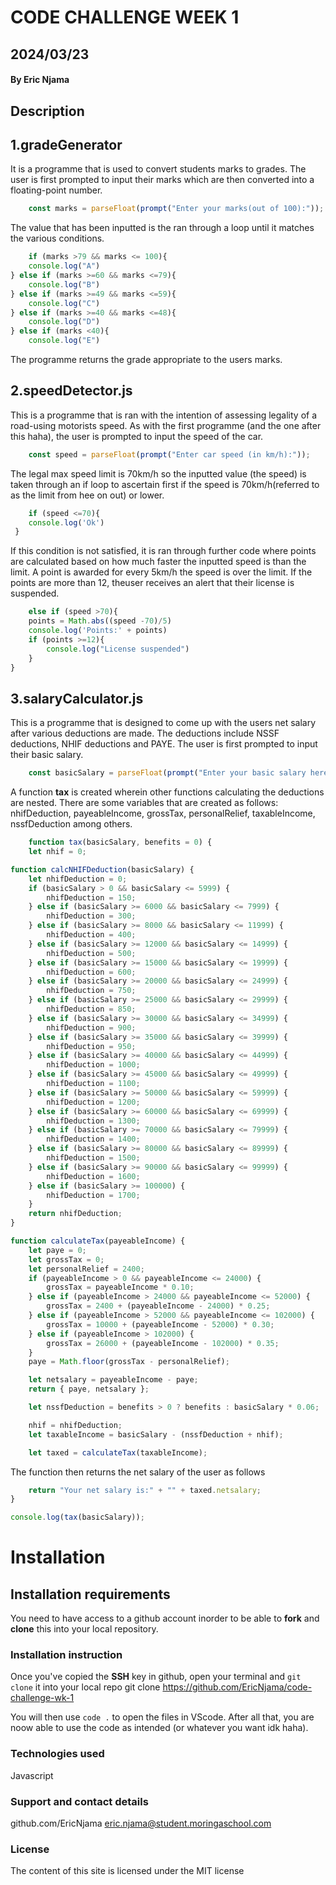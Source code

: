 # CODE CHALLENGE WEEK 1
## 2024/03/23
#### By Eric Njama
## Description
## 1.gradeGenerator
It is a programme that is used to convert students marks to grades. The user is first prompted to input their marks which are then converted into a floating-point number.
```js
    const marks = parseFloat(prompt("Enter your marks(out of 100):"));
```
The value that has been inputted is the ran through a loop until it matches the various conditions.
```js
    if (marks >79 && marks <= 100){
    console.log("A")
} else if (marks >=60 && marks <=79){
    console.log("B")
} else if (marks >=49 && marks <=59){
    console.log("C")
} else if (marks >=40 && marks <=48){
    console.log("D")
} else if (marks <40){
    console.log("E")
```
The programme returns the grade appropriate to the users marks.

## 2.speedDetector.js
This is a programme that is ran with the intention of assessing legality of a road-using motorists speed. As with the first programme (and the one after this haha), the user is prompted to input the speed of the car.
```js
    const speed = parseFloat(prompt("Enter car speed (in km/h):"));
```
The legal max speed limit is 70km/h so the inputted value (the speed) is taken through an if loop to ascertain first if the speed is 70km/h(referred to as the limit from hee on out) or lower.
```js
    if (speed <=70){
    console.log('Ok')
 } 
```
If this condition is not satisfied, it is ran through further code where points are calculated based on how much faster the inputted speed is than the limit. A point is awarded for every 5km/h the speed is over the limit. If the points are more than 12, theuser receives an alert that their license is suspended.
```js
    else if (speed >70){
    points = Math.abs((speed -70)/5)
    console.log('Points:' + points)
    if (points >=12){ 
        console.log("License suspended")
    }
}
``` 
## 3.salaryCalculator.js
This is a programme that is designed to come up with the users net salary after various deductions are made. The deductions include NSSF deductions, NHIF deductions and PAYE. 
The user is first prompted to input their basic salary.
```js
    const basicSalary = parseFloat(prompt("Enter your basic salary here: "));
```
A function **tax** is created wherein other functions calculating the deductions are nested. There are some variables that are created as follows: nhifDeduction, payeableIncome, grossTax, personalRelief, taxableIncome, nssfDeduction among others.
```js
    function tax(basicSalary, benefits = 0) {
    let nhif = 0;

function calcNHIFDeduction(basicSalary) {
    let nhifDeduction = 0;
    if (basicSalary > 0 && basicSalary <= 5999) {
        nhifDeduction = 150;
    } else if (basicSalary >= 6000 && basicSalary <= 7999) {
        nhifDeduction = 300;
    } else if (basicSalary >= 8000 && basicSalary <= 11999) {
        nhifDeduction = 400;
    } else if (basicSalary >= 12000 && basicSalary <= 14999) {
        nhifDeduction = 500;
    } else if (basicSalary >= 15000 && basicSalary <= 19999) {
        nhifDeduction = 600;
    } else if (basicSalary >= 20000 && basicSalary <= 24999) {
        nhifDeduction = 750;
    } else if (basicSalary >= 25000 && basicSalary <= 29999) {
        nhifDeduction = 850;
    } else if (basicSalary >= 30000 && basicSalary <= 34999) {
        nhifDeduction = 900;
    } else if (basicSalary >= 35000 && basicSalary <= 39999) {
        nhifDeduction = 950;
    } else if (basicSalary >= 40000 && basicSalary <= 44999) {
        nhifDeduction = 1000;
    } else if (basicSalary >= 45000 && basicSalary <= 49999) {
        nhifDeduction = 1100;
    } else if (basicSalary >= 50000 && basicSalary <= 59999) {
        nhifDeduction = 1200;
    } else if (basicSalary >= 60000 && basicSalary <= 69999) {
        nhifDeduction = 1300;
    } else if (basicSalary >= 70000 && basicSalary <= 79999) {
        nhifDeduction = 1400;
    } else if (basicSalary >= 80000 && basicSalary <= 89999) {
        nhifDeduction = 1500;
    } else if (basicSalary >= 90000 && basicSalary <= 99999) {
        nhifDeduction = 1600;
    } else if (basicSalary >= 100000) {
        nhifDeduction = 1700;
    }
    return nhifDeduction;
}

function calculateTax(payeableIncome) {
    let paye = 0;
    let grossTax = 0;
    let personalRelief = 2400;
    if (payeableIncome > 0 && payeableIncome <= 24000) {
        grossTax = payeableIncome * 0.10;
    } else if (payeableIncome > 24000 && payeableIncome <= 52000) {
        grossTax = 2400 + (payeableIncome - 24000) * 0.25;
    } else if (payeableIncome > 52000 && payeableIncome <= 102000) {
        grossTax = 10000 + (payeableIncome - 52000) * 0.30;
    } else if (payeableIncome > 102000) {
        grossTax = 26000 + (payeableIncome - 102000) * 0.35;
    }
    paye = Math.floor(grossTax - personalRelief);

    let netsalary = payeableIncome - paye;
    return { paye, netsalary };

    let nssfDeduction = benefits > 0 ? benefits : basicSalary * 0.06;

    nhif = nhifDeduction;
    let taxableIncome = basicSalary - (nssfDeduction + nhif);

    let taxed = calculateTax(taxableIncome);
```
The function then returns the net salary of the user as follows 
```js
    return "Your net salary is:" + "" + taxed.netsalary;
}

console.log(tax(basicSalary));
```

# Installation
## Installation requirements
You need to have access to a github account inorder to be able to **fork** and **clone** this into your local repository.
### Installation instruction
Once you've copied the **SSH** key in github, open your terminal and `git clone` it into your local repo
git clone https://github.com/EricNjama/code-challenge-wk-1

You will then use `code .` to open the files in VScode.
After all that, you are noow able to use the code as intended (or whatever you want idk haha).
### Technologies used 
Javascript
### Support and contact details
github.com/EricNjama
eric.njama@student.moringaschool.com
### License 
The content of this site is licensed under the MIT license

